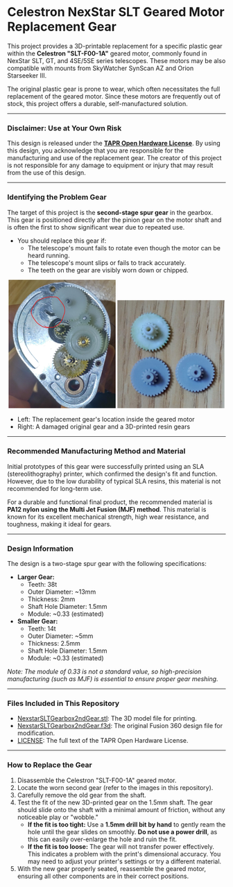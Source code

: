# Celestron NexStar SLT Geared Motor Replacement Gear

This project provides a 3D-printable replacement for a specific plastic gear within the **Celestron "SLT-F00-1A"** geared motor, commonly found in NexStar SLT, GT, and 4SE/5SE series telescopes. These motors may be also compatible with mounts from SkyWatcher SynScan AZ and Orion Starseeker III.

The original plastic gear is prone to wear, which often necessitates the full replacement of the geared motor. Since these motors are frequently out of stock, this project offers a durable, self-manufactured solution.

---

### Disclaimer: Use at Your Own Risk

This design is released under the **[TAPR Open Hardware License](https://tapr.org/the-tapr-open-hardware-license/)**. By using this design, you acknowledge that you are responsible for the manufacturing and use of the replacement gear. The creator of this project is not responsible for any damage to equipment or injury that may result from the use of this design.

---

### Identifying the Problem Gear

The target of this project is the **second-stage spur gear** in the gearbox. This gear is positioned directly after the pinion gear on the motor shaft and is often the first to show significant wear due to repeated use.

* You should replace this gear if:
    * The telescope's mount fails to rotate even though the motor can be heard running.
    * The telescope's mount slips or fails to track accurately.
    * The teeth on the gear are visibly worn down or chipped.


<div align="center">
<img src="imgs/img1.jpg" alt="Celestron geared motor with the target gear highlighted." width="49%">
<img src="imgs/img2.jpg" alt="Damaged original gear and a 3D-printed resin gear." width="49%">
</div>

* Left: The replacement gear's location inside the geared motor
* Right: A damaged original gear and a 3D-printed resin gears

---

### Recommended Manufacturing Method and Material

Initial prototypes of this gear were successfully printed using an SLA (stereolithography) printer, which confirmed the design's fit and function. However, due to the low durability of typical SLA resins, this material is not recommended for long-term use.

For a durable and functional final product, the recommended material is **PA12 nylon using the Multi Jet Fusion (MJF) method**. This material is known for its excellent mechanical strength, high wear resistance, and toughness, making it ideal for gears.

---

### Design Information

The design is a two-stage spur gear with the following specifications:

* **Larger Gear:**
    * Teeth: 38t
    * Outer Diameter: ~13mm
    * Thickness: 2mm
    * Shaft Hole Diameter: 1.5mm
    * Module: ~0.33 (estimated)
* **Smaller Gear:**
    * Teeth: 14t
    * Outer Diameter: ~5mm
    * Thickness: 2.5mm
    * Shaft Hole Diameter: 1.5mm
    * Module: ~0.33 (estimated)



*Note: The module of 0.33 is not a standard value, so high-precision manufacturing (such as MJF) is essential to ensure proper gear meshing.*

---

### Files Included in This Repository

* [NexstarSLTGearbox2ndGear.stl](NexstarSLTGearbox2ndGear.stl): The 3D model file for printing.
* [NexstarSLTGearbox2ndGear.f3d](NexstarSLTGearbox2ndGear.f3d): The original Fusion 360 design file for modification.
* [LICENSE](LICENSE): The full text of the TAPR Open Hardware License.

---

### How to Replace the Gear

1.  Disassemble the Celestron "SLT-F00-1A" geared motor.
2.  Locate the worn second gear (refer to the images in this repository).
3.  Carefully remove the old gear from the shaft.
4.  Test the fit of the new 3D-printed gear on the 1.5mm shaft. The gear should slide onto the shaft with a minimal amount of friction, without any noticeable play or "wobble."
    * **If the fit is too tight:** Use a **1.5mm drill bit by hand** to gently ream the hole until the gear slides on smoothly. **Do not use a power drill**, as this can easily over-enlarge the hole and ruin the fit.
    * **If the fit is too loose:** The gear will not transfer power effectively. This indicates a problem with the print's dimensional accuracy. You may need to adjust your printer's settings or try a different material.
5.  With the new gear properly seated, reassemble the geared motor, ensuring all other components are in their correct positions.
